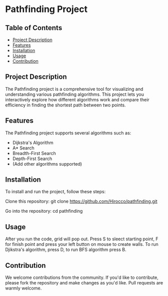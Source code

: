 # Pathfinding Project

## Table of Contents
- [Project Description](#project-description)
- [Features](#features)
- [Installation](#installation)
- [Usage](#usage)
- [Contribution](#contribution)

## Project Description
The Pathfinding project is a comprehensive tool for visualizing and understanding various pathfinding algorithms. This project lets you interactively explore how different algorithms work and compare their efficiency in finding the shortest path between two points.

## Features
The Pathfinding project supports several algorithms such as:
- Dijkstra's Algorithm
- A* Search
- Breadth-First Search
- Depth-First Search
- (Add other algorithms supported)

## Installation
To install and run the project, follow these steps:

Clone this repository: git clone https://github.com/Hirocco/pathfinding.git

Go into the repository: cd pathfinding

## Usage
After you run the code, grid will pop out. Press S to sleect starting point, F for finish point and press your left button on mouse to create walls. 
To run Djikstra's algorithm, press D, to run BFS algorithm press B.

## Contribution
We welcome contributions from the community. If you'd like to contribute, please fork the repository and make changes as you'd like. Pull requests are warmly welcome.



